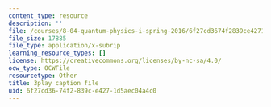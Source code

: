 ```yaml
---
content_type: resource
description: ''
file: /courses/8-04-quantum-physics-i-spring-2016/6f27cd3674f2839ce4271d5aec04a4c0_8KQ-yK2xm60.srt
file_size: 17885
file_type: application/x-subrip
learning_resource_types: []
license: https://creativecommons.org/licenses/by-nc-sa/4.0/
ocw_type: OCWFile
resourcetype: Other
title: 3play caption file
uid: 6f27cd36-74f2-839c-e427-1d5aec04a4c0
---
```

